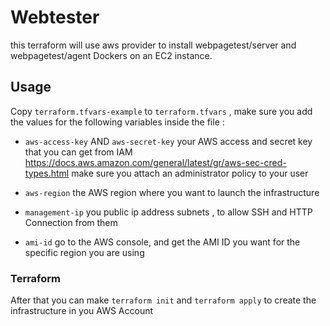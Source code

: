 # Webtester
this terraform will use aws provider to install webpagetest/server and webpagetest/agent Dockers on an EC2 instance.

## Usage 
Copy ` terraform.tfvars-example ` to ` terraform.tfvars ` , make sure you add the values for the following variables inside the file :

* `aws-access-key` AND `aws-secret-key` your AWS access and secret key that you can get from IAM https://docs.aws.amazon.com/general/latest/gr/aws-sec-cred-types.html make sure you attach an administrator policy to your user

* `aws-region` the AWS region where you want to launch the infrastructure

* `management-ip`  you public ip address subnets , to allow SSH and HTTP Connection from them 

* `ami-id` go to the AWS console, and get the AMI ID you want for the specific region you are using

### Terraform

After that you can make `terraform init` and `terraform apply` to create the infrastructure in you AWS Account